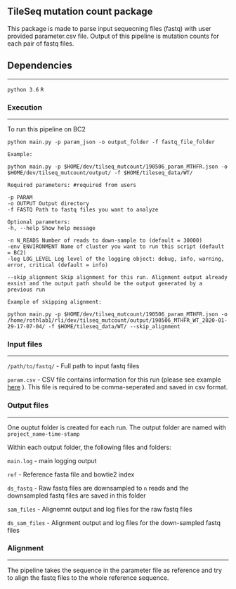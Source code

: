 ## TileSeq mutation count package

This package is made to parse input sequecning files (fastq) with user provided parameter.csv file.
Output of this pipeline is mutation counts for each pair of fastq files. 

## Dependencies
---

`python 3.6`
`R`

### Execution
---

To run this pipeline on BC2

`python main.py -p param_json -o output_folder -f fastq_file_folder`

```
Example: 

python main.py -p $HOME/dev/tilseq_mutcount/190506_param_MTHFR.json -o $HOME/dev/tilseq_mutcount/output/ -f $HOME/tileseq_data/WT/

Required parameters: #required from users

-p PARAM 
-o OUTPUT Output directory
-f FASTQ Path to fastq files you want to analyze

Optional parameters:
-h, --help Show help message

-n N_READS Number of reads to down-sample to (default = 30000)
-env ENVIRONMENT Name of cluster you want to run this script (default = BC2)
-log LOG_LEVEL Log level of the logging object: debug, info, warning, error, critical (default = info)

--skip_alignment Skip alignment for this run. Alignment output already exsist and the output path should be the output generated by a previous run

Example of skipping alignment: 

python main.py -p $HOME/dev/tilseq_mutcount/190506_param_MTHFR.json -o /home/rothlab1/rli/dev/tilseq_mutcount/output/190506_MTHFR_WT_2020-01-29-17-07-04/ -f $HOME/tileseq_data/WT/ --skip_alignment
```


### Input files
---

`/path/to/fastq/` - Full path to input fastq files 

`param.csv` - CSV file contains information for this run (please see example
[here](https://docs.google.com/spreadsheets/d/1tIblmIFgOApPNzWN2KUwj8BKzBiJ1pOL7R4AOUGrqvE/edit?usp=sharing)
).
This file is required to be comma-seperated and saved in csv format. 


### Output files
---

One ouptut folder is created for each run. The output folder are named with `project_name-time-stamp`

Within each output folder, the following files and folders:

`main.log` - main logging output 

`ref` - Reference fasta file and bowtie2 index

`ds_fastq` - Raw fastq files are downsampled to `n` reads and the downsampled fastq files are saved
in this folder

`sam_files` - Alignemnt output and log files for the raw fastq files

`ds_sam_files` - Alignment output and log files for the down-sampled fastq files


### Alignment
---

The pipeline takes the sequence in the parameter file as reference and try to align the fastq files
to the whole reference sequence. 
